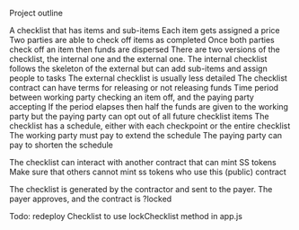 Project outline

A checklist that has items and sub-items
Each item gets assigned a price
Two parties are able to check off items as completed
Once both parties check off an item then funds are dispersed
There are two versions of the checklist, the internal one and the external one.
    The internal checklist follows the skeleton of the external but can add sub-items and assign people to tasks
    The external checklist is usually less detailed
The checklist contract can have terms for releasing or not releasing funds
    Time period between working party checking an item off, and the paying party accepting
    If the period elapses then half the funds are given to the working party but the paying party can opt out of all future checklist items
The checklist has a schedule, either with each checkpoint or the entire checklist
    The working party must pay to extend the schedule
    The paying party can pay to shorten the schedule

The checklist can interact with another contract that can mint SS tokens
    Make sure that others cannot mint ss tokens who use this (public) contract

The checklist is generated by the contractor and sent to the payer. The payer approves, and the contract is ?locked


Todo:
redeploy Checklist to use lockChecklist method in app.js